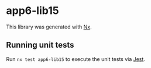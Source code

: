 # app6-lib15

This library was generated with [Nx](https://nx.dev).

## Running unit tests

Run `nx test app6-lib15` to execute the unit tests via [Jest](https://jestjs.io).

